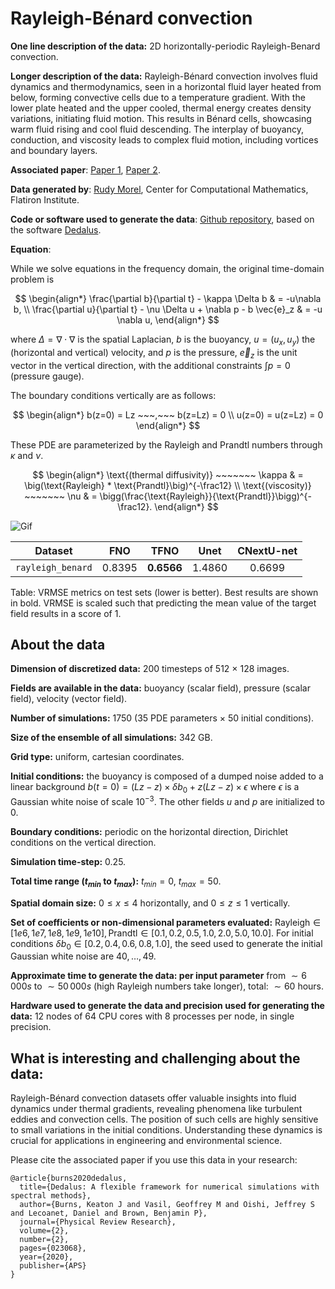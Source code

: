 # Rayleigh-Bénard convection

**One line description of the data:** 2D horizontally-periodic Rayleigh-Benard convection.

**Longer description of the data:**
Rayleigh-Bénard convection involves fluid dynamics and thermodynamics, seen in a horizontal fluid layer heated from below, forming convective cells due to a temperature gradient. With the lower plate heated and the upper cooled, thermal energy creates density variations, initiating fluid motion. This results in Bénard cells, showcasing warm fluid rising and cool fluid descending. The interplay of buoyancy, conduction, and viscosity leads to complex fluid motion, including vortices and boundary layers.


**Associated paper**: [Paper 1](https://www.tandfonline.com/doi/pdf/10.1080/14786441608635602), [Paper 2](https://www.cambridge.org/core/journals/journal-of-fluid-mechanics/article/steady-rayleighbenard-convection-between-noslip-boundaries/B4F358EB0AE83BBE9D85968DC5DDD64D
).

**Data generated by**: [Rudy Morel](https://rudymorel.github.io/), Center for Computational Mathematics, Flatiron Institute.

**Code or software used to generate the data**: [Github repository](https://github.com/RudyMorel/the-well-rbc-sf), based on the software [Dedalus]( https://dedalus-project.readthedocs.io/en/latest/pages/examples/ivp_2d_rayleigh_benard.html).

**Equation**:

While we solve equations in the frequency domain, the original time-domain problem is

$$
\begin{align*}
\frac{\partial b}{\partial t} - \kappa \Delta b & = -u\nabla b,
\\
\frac{\partial u}{\partial t} - \nu \Delta u + \nabla p - b \vec{e}_z & = -u \nabla u,
\end{align*}
$$

where $\Delta = \nabla \cdot \nabla$ is the spatial Laplacian, $b$ is the buoyancy, $u = (u_x,u_y)$ the (horizontal and vertical) velocity, and $p$ is the pressure, $\vec{e}_z$ is the unit vector in the vertical direction, with the additional constraints $\int p = 0$ (pressure gauge).

The boundary conditions vertically are as follows:

$$
\begin{align*}
b(z=0) = Lz ~~~,~~~ b(z=Lz) = 0
\\
u(z=0) = u(z=Lz) = 0
\end{align*}
$$

These PDE are parameterized by the Rayleigh and Prandtl numbers through $\kappa$ and $\nu$.

$$
\begin{align*}
\text{(thermal diffusivity)} ~~~~~~~ \kappa & = \big(\text{Rayleigh} * \text{Prandtl}\big)^{-\frac12}
\\
\text{(viscosity)} ~~~~~~~ \nu & = \bigg(\frac{\text{Rayleigh}}{\text{Prandtl}}\bigg)^{-\frac12}.
\end{align*}
$$

![Gif](https://users.flatironinstitute.org/~polymathic/data/the_well/datasets/rayleigh_benard/gif/buoyancy_good_normalized.gif)
<!-- <div style="transform: rotate(90deg);">
  <img src="https://users.flatironinstitute.org/~polymathic/data/the_well/datasets/rayleigh_benard/gif/buoyancy_normalized.gif" alt="Rotated GIF">
</div> -->


| Dataset    | FNO | TFNO  | Unet | CNextU-net
|:-:|:-:|:-:|:-:|:-:|
| `rayleigh_benard` | 0.8395  | $\mathbf{0.6566}$ |1.4860|0.6699|

Table: VRMSE metrics on test sets (lower is better). Best results are shown in bold. VRMSE is scaled such that predicting the mean value of the target field results in a score of 1.

## About the data

**Dimension of discretized data:** 200 timesteps of
512 $\times$ 128 images.

**Fields are available in the data:** buoyancy (scalar field), pressure (scalar field), velocity (vector field).

**Number of simulations:** 1750 (35 PDE parameters $\times$ 50 initial conditions).

**Size of the ensemble of all simulations:** 342 GB.

**Grid type:** uniform, cartesian coordinates.

**Initial conditions:** the buoyancy is composed of a dumped noise added to a linear background  $b(t=0) = (Lz-z)\times\delta b_0 + z(Lz-z) \times\epsilon$ where $\epsilon$ is a Gaussian white noise of scale $10^{-3}$.
The other fields $u$ and $p$ are initialized to $0$.

**Boundary conditions:** periodic on the horizontal direction, Dirichlet conditions on the vertical direction.

**Simulation time-step:** 0.25.

**Total time range ($t_{min}$ to $t_{max}$):** $t_{min} = 0$, $t_{max} = 50$.

**Spatial domain size:** $0 \leq x \leq 4$ horizontally, and $0 \leq z \leq 1$ vertically.

**Set of coefficients or non-dimensional parameters evaluated:** $\text{Rayleigh}\in[1e6,1e7,1e8,1e9,1e10], \text{Prandtl}\in[0.1,0.2,0.5,1.0,2.0,5.0,10.0]$. For initial conditions $\delta b_0\in[0.2,0.4,0.6,0.8,1.0]$, the seed used to generate the initial Gaussian white noise are $40,\ldots,49$.

**Approximate time to generate the data: per input parameter** from $\sim6\,000s$ to $\sim 50\,000s$ (high Rayleigh numbers take longer), total: $\sim 60$ hours.

**Hardware used to generate the data and precision used for generating the data:** 12 nodes of 64 CPU cores with 8 processes per node, in single precision.

## What is interesting and challenging about the data:

Rayleigh-Bénard convection datasets offer valuable insights into fluid dynamics under thermal gradients, revealing phenomena like turbulent eddies and convection cells.
The position of such cells are highly sensitive to small variations in the initial conditions.
Understanding these dynamics is crucial for applications in engineering and environmental science.

Please cite the associated paper if you use this data in your research:

```
@article{burns2020dedalus,
  title={Dedalus: A flexible framework for numerical simulations with spectral methods},
  author={Burns, Keaton J and Vasil, Geoffrey M and Oishi, Jeffrey S and Lecoanet, Daniel and Brown, Benjamin P},
  journal={Physical Review Research},
  volume={2},
  number={2},
  pages={023068},
  year={2020},
  publisher={APS}
}
```
